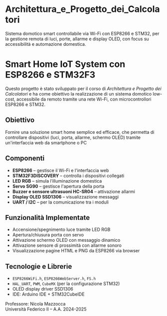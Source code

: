 # Architettura_e_Progetto_dei_Calcolatori
Sistema domotico smart controllabile via Wi-Fi con ESP8266 e STM32, per la gestione remota di luci, porte, allarme e display OLED, con focus su accessibilità e automazione domestica.

# Smart Home IoT System con ESP8266 e STM32F3

Questo progetto è stato sviluppato per il corso di *Architettura e Progetto dei Calcolatori* e ha come obiettivo la realizzazione di un sistema domotico low-cost, accessibile da remoto tramite una rete Wi-Fi, con microcontrollori ESP8266 e STM32.

## Obiettivo

Fornire una soluzione smart home semplice ed efficace, che permetta di controllare dispositivi (luci, porta, allarme, schermo OLED) tramite un'interfaccia web da smartphone o PC

## Componenti

- **ESP8266** – gestisce il Wi-Fi e l'interfaccia web
- **STM32F3DISCOVERY** – controlla i dispositivi collegati
- **LED RGB** – simula l’illuminazione domestica
- **Servo SG90** – gestisce l'apertura della porta
- **Buzzer e sensore ultrasuoni HC-SR04** – attivazione allarmi
- **Display OLED SSD1306** – visualizzazione messaggi
- **UART / I2C** – per la comunicazione tra i moduli

## Funzionalità Implementate

- Accensione/spegnimento luce tramite LED RGB
- Apertura/chiusura porta con servo
- Attivazione schermo OLED con messaggio dinamico
- Attivazione sensore di prossimità con allarme sonoro
- Visualizzazione pagine HTML e PNG da ESP8266 via browser

## Tecnologie e Librerie

- `ESP8266WiFi.h`, `ESP8266WebServer.h`, `FS.h`
- `HAL_UART`, `PWM`, `CubeMX` (per la configurazione STM32)
- OLED display driver SSD1306
- IDE: Arduino IDE + STM32CubeIDE

Professore: Nicola Mazzocca  
Università Federico II – A.A. 2024-2025
